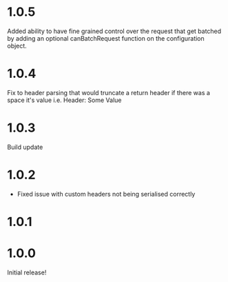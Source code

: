 1.0.5
========
Added ability to have fine grained control over the request that get batched by adding an optional canBatchRequest function on the configuration object.

1.0.4
========
Fix to header parsing that would truncate a return header if there was a space it's value i.e. Header: Some Value

1.0.3
========
Build update

1.0.2
=========
- Fixed issue with custom headers not being serialised correctly

1.0.1
========

1.0.0
========
Initial release!
